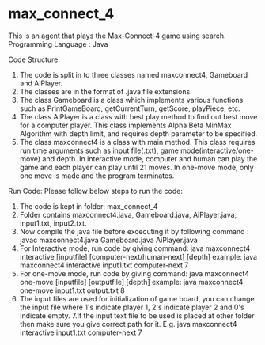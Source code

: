 # max_connect_4
This is an agent that plays the Max-Connect-4 game using search.
Programming Language : Java

Code Structure:
1. The code is split in to three classes named maxconnect4, Gameboard and AiPlayer.
2. The classes are in the format of .java file extensions.
3. The class Gameboard is a class which implements various functions such as PrintGameBoard, getCurrentTurn, getScore, playPiece, etc. 
4. The class AiPlayer is a class with best play method to find out best move for a computer player. This class implements Alpha Beta MinMax Algorithm with depth limit, and requires depth parameter to be specified.
5. The class maxconnect4 is a class with main method.
This class requires run time arguments such as input file(.txt), game mode(interactive/one-move) and depth.
In interactive mode, computer and human can play the game and each player can play until 21 moves.
In one-move mode, only one move is made and the program terminates.


Run Code:
Please follow below steps to run the code:
1. The code is kept in folder: max_connect_4
2. Folder contains maxconnect4.java, Gameboard.java, AiPlayer.java, input1.txt, 
input2.txt.
3. Now compile the java file before excecuting it by following command :
javac maxconnect4.java Gameboard.java AiPlayer.java
4. For Interactive mode, run code by giving command: 
java maxconnect4 interactive [inputfile] [computer-next/human-next] [depth]
example: java maxconnect4 interactive input1.txt computer-next 7
5. For one-move mode, run code by giving command: 
java maxconnect4 one-move [inputfile] [outputfile] [depth]
example: java maxconnect4 one-move input1.txt output.txt 8
6. The input files are used for initialization of game board, you can change the 
input file where 1's indicate player 1, 2's indicate player 2 and 0's indicate empty.
7.If the input text file to be used is placed at other folder then make sure you give 
correct path for it.
E.g. java maxconnect4 interactive input1.txt computer-next 7
